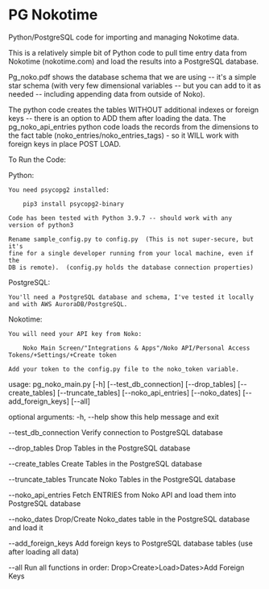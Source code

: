 # PG Nokotime
 Python/PostgreSQL code for importing and managing Nokotime data.

 This is a relatively simple bit of Python code to pull time
 entry data from Nokotime (nokotime.com) and load the results
 into a PostgreSQL database.

 Pg_noko.pdf shows the database schema that we are using -- it's a simple
 star schema (with very few dimensional variables -- but you can add to it
 as needed -- including appending data from outside of Noko).

 The python code creates the tables WITHOUT additional indexes or
 foreign keys -- there is an option to ADD them after loading the data.  The
 pg_noko_api_entries python code loads the records from the dimensions
 to the fact table (noko_entries/noko_entries_tags) - so it WILL
 work with foreign keys in place POST LOAD.

To Run the Code:

Python:

    You need psycopg2 installed:

        pip3 install psycopg2-binary

    Code has been tested with Python 3.9.7 -- should work with any
    version of python3

    Rename sample_config.py to config.py  (This is not super-secure, but it's
    fine for a single developer running from your local machine, even if the
    DB is remote).  (config.py holds the database connection properties)

PostgreSQL:

    You'll need a PostgreSQL database and schema, I've tested it locally
    and with AWS AuroraDB/PostgreSQL.

Nokotime:

    You will need your API key from Noko:
    
        Noko Main Screen/"Integrations & Apps"/Noko API/Personal Access Tokens/+Settings/+Create token

    Add your token to the config.py file to the noko_token variable.


usage: pg_noko_main.py [-h] [--test_db_connection] [--drop_tables]
                       [--create_tables] [--truncate_tables]
                       [--noko_api_entries] [--noko_dates]
                       [--add_foreign_keys] [--all]

optional arguments:
  -h, --help            show this help message and exit

  --test_db_connection  Verify connection to PostgreSQL database

  --drop_tables         Drop Tables in the PostgreSQL database

  --create_tables       Create Tables in the PostgreSQL database

  --truncate_tables     Truncate Noko Tables in the PostgreSQL database

  --noko_api_entries    Fetch ENTRIES from Noko API and load them into
                        PostgreSQL database

  --noko_dates          Drop/Create Noko_dates table in the PostgreSQL
                        database and load it

  --add_foreign_keys    Add foreign keys to PostgreSQL database tables (use
                        after loading all data)

  --all                 Run all functions in order: Drop>Create>Load>Dates>Add
                        Foreign Keys





